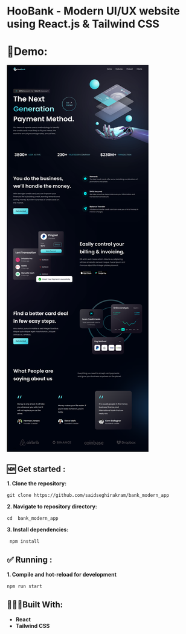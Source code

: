 # HooBank - Modern UI/UX website using React.js & Tailwind CSS

# 🎦Demo:

<img src="./public/website.png">

## 🆕 Get started : 
**1. Clone the repository:**
```
git clone https://github.com/saidseghirakram/bank_modern_app
```
**2. Navigate to repository directory:**
```
cd  bank_modern_app
```
**3. Install dependencies:**
```
 npm install
```

## ✅ Running :
**1. Compile and hot-reload for development**
```
npm run start
```
## 👨🏻‍💻Built With:

- **React**
- **Tailwind CSS**















